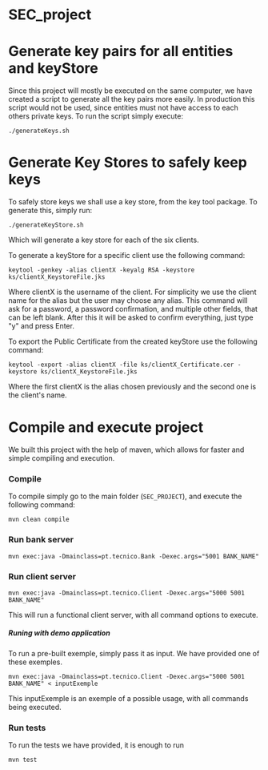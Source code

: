 # SEC_project

# Generate key pairs for all entities and keyStore

Since this project will mostly be executed on the same computer, we have created a script to generate all the key pairs more easily. In production this script would not be used, since entities must not have access to each others private keys.
To run the script simply execute:

`./generateKeys.sh`


# Generate Key Stores to safely keep keys

To safely store keys we shall use a key store, from the key tool package. To generate this, simply run:

`./generateKeyStore.sh`

Which will generate a key store for each of the six clients.

To generate a keyStore for a specific client use the following command:
``` 
keytool -genkey -alias clientX -keyalg RSA -keystore ks/clientX_KeystoreFile.jks
```

Where clientX is the username of the client. For simplicity we use the client name for the alias but the user may choose any alias. 
This command will ask for a password, a password confirmation, and multiple other fields, that can be left blank. After this it will be asked to confirm everything, just type "y" and press Enter. 


To export the Public Certificate from the created keyStore use the following command: 
``` 
keytool -export -alias clientX -file ks/clientX_Certificate.cer -keystore ks/clientX_KeystoreFile.jks
```
Where the first clientX is the alias chosen previously and the second one is the client's name.

# Compile and execute project

We built this project with the help of maven, which allows for faster and simple compiling and execution.

### Compile

To compile simply go to the main folder (`SEC_PROJECT`), and execute the following command:

`mvn clean compile`

### Run bank server

`mvn exec:java -Dmainclass=pt.tecnico.Bank -Dexec.args="5001 BANK_NAME"`

### Run client server

`mvn exec:java -Dmainclass=pt.tecnico.Client -Dexec.args="5000 5001 BANK_NAME"`

This will run a functional client server, with all command options to execute.

##### Runing with demo application

To run a pre-built exemple, simply pass it as input. We have provided one of these exemples.


`mvn exec:java -Dmainclass=pt.tecnico.Client -Dexec.args="5000 5001 BANK_NAME" < inputExemple`


This inputExemple is an exemple of a possible usage, with all commands being executed.


### Run tests

To run the tests we have provided, it is enough to run

`mvn test`

